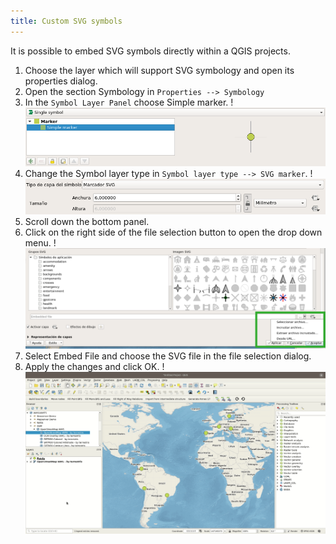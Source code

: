 ```yaml
---
title: Custom SVG symbols
---
```


It is possible to embed SVG symbols directly within a QGIS projects.

1.  Choose the layer which will support SVG symbology and open its
    properties dialog.
2.  Open the section Symbology in `Properties --> Symbology`
3.  In the `Symbol Layer Panel` choose Simple marker.
!![](../assets/images/symbol_layer_panel.png)
4.  Change the Symbol layer type in `Symbol layer type --> SVG marker`.
!![](../assets/images/symbol_layer_type.png)
5.  Scroll down the bottom panel.
6.  Click on the right side of the file selection button to open the
    drop down menu.
!![](../assets/images/drop_down_svg_menu.png)
7.  Select Embed File and choose the SVG file in the file selection
    dialog.
8.  Apply the changes and click OK.
!![](../assets/images/custom_svg_symbols.gif)
